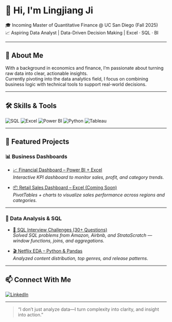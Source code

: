 # 👋 Hi, I'm Lingjiang Ji

🎓 Incoming Master of Quantitative Finance @ UC San Diego (Fall 2025)  
📈 Aspiring Data Analyst | Data-Driven Decision Making | Excel · SQL · BI

---

## 💼 About Me

With a background in economics and finance, I’m passionate about turning raw data into clear, actionable insights.  
Currently pivoting into the data analytics field, I focus on combining business logic with technical tools to support real-world decisions.

---

## 🛠 Skills & Tools

![SQL](https://img.shields.io/badge/SQL-Intermediate-blue?logo=mysql)
![Excel](https://img.shields.io/badge/Excel-Advanced-green?logo=microsoft-excel)
![Power BI](https://img.shields.io/badge/PowerBI-Dashboarding-yellow?logo=powerbi)
![Python](https://img.shields.io/badge/Python-Pandas%20&%20Numpy-blue?logo=python)
![Tableau](https://img.shields.io/badge/Tableau-Data%20Viz-orange?logo=tableau)

---

## 📁 Featured Projects

### 📊 Business Dashboards

- [📈 Financial Dashboard – Power BI + Excel](https://github.com/Lingjiang-Ji/financial-dashboard-powerbi)  
  *Interactive KPI dashboard to monitor sales, profit, and category trends.*

- [📦 Retail Sales Dashboard – Excel (Coming Soon)](https://github.com/Lingjiang-Ji/excel-retail-dashboard)  
  *PivotTables + charts to visualize sales performance across regions and categories.*

---

### 🧪 Data Analysis & SQL

- [🧠 SQL Interview Challenges (30+ Questions)](https://github.com/Lingjiang-Ji/SQL-for-Data-Analyst-Interviews-Practice-Project)  
  *Solved SQL problems from Amazon, Airbnb, and StrataScratch — window functions, joins, and aggregations.*

- [🎬 Netflix EDA – Python & Pandas](https://github.com/Lingjiang-Ji/netflix-eda-project)  
  *Analyzed content distribution, top genres, and release patterns.*

---

## 📫 Connect With Me

[![LinkedIn](https://img.shields.io/badge/LinkedIn-View%20Profile-blue?logo=linkedin)](https://www.linkedin.com/in/lingjiang-ji-417122360/)  


---

> “I don’t just analyze data—I turn complexity into clarity, and insight into action.”
